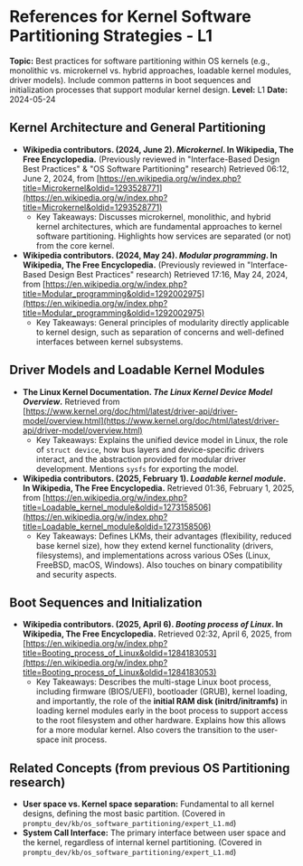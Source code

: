 # References for Kernel Software Partitioning Strategies - L1

**Topic:** Best practices for software partitioning within OS kernels (e.g., monolithic vs. microkernel vs. hybrid approaches, loadable kernel modules, driver models). Include common patterns in boot sequences and initialization processes that support modular kernel design.
**Level:** L1
**Date:** 2024-05-24

## Kernel Architecture and General Partitioning

*   **Wikipedia contributors. (2024, June 2). *Microkernel*. In Wikipedia, The Free Encyclopedia.** (Previously reviewed in "Interface-Based Design Best Practices" & "OS Software Partitioning" research) Retrieved 06:12, June 2, 2024, from [https://en.wikipedia.org/w/index.php?title=Microkernel&oldid=1293528771](https://en.wikipedia.org/w/index.php?title=Microkernel&oldid=1293528771)
    *   Key Takeaways: Discusses microkernel, monolithic, and hybrid kernel architectures, which are fundamental approaches to kernel software partitioning. Highlights how services are separated (or not) from the core kernel.
*   **Wikipedia contributors. (2024, May 24). *Modular programming*. In Wikipedia, The Free Encyclopedia.** (Previously reviewed in "Interface-Based Design Best Practices" research) Retrieved 17:16, May 24, 2024, from [https://en.wikipedia.org/w/index.php?title=Modular_programming&oldid=1292002975](https://en.wikipedia.org/w/index.php?title=Modular_programming&oldid=1292002975)
    *   Key Takeaways: General principles of modularity directly applicable to kernel design, such as separation of concerns and well-defined interfaces between kernel subsystems.

## Driver Models and Loadable Kernel Modules

*   **The Linux Kernel Documentation. *The Linux Kernel Device Model Overview*.** Retrieved from [https://www.kernel.org/doc/html/latest/driver-api/driver-model/overview.html](https://www.kernel.org/doc/html/latest/driver-api/driver-model/overview.html)
    *   Key Takeaways: Explains the unified device model in Linux, the role of `struct device`, how bus layers and device-specific drivers interact, and the abstraction provided for modular driver development. Mentions `sysfs` for exporting the model.
*   **Wikipedia contributors. (2025, February 1). *Loadable kernel module*. In Wikipedia, The Free Encyclopedia.** Retrieved 01:36, February 1, 2025, from [https://en.wikipedia.org/w/index.php?title=Loadable_kernel_module&oldid=1273158506](https://en.wikipedia.org/w/index.php?title=Loadable_kernel_module&oldid=1273158506)
    *   Key Takeaways: Defines LKMs, their advantages (flexibility, reduced base kernel size), how they extend kernel functionality (drivers, filesystems), and implementations across various OSes (Linux, FreeBSD, macOS, Windows). Also touches on binary compatibility and security aspects.

## Boot Sequences and Initialization

*   **Wikipedia contributors. (2025, April 6). *Booting process of Linux*. In Wikipedia, The Free Encyclopedia.** Retrieved 02:32, April 6, 2025, from [https://en.wikipedia.org/w/index.php?title=Booting_process_of_Linux&oldid=1284183053](https://en.wikipedia.org/w/index.php?title=Booting_process_of_Linux&oldid=1284183053)
    *   Key Takeaways: Describes the multi-stage Linux boot process, including firmware (BIOS/UEFI), bootloader (GRUB), kernel loading, and importantly, the role of the **initial RAM disk (initrd/initramfs)** in loading kernel modules early in the boot process to support access to the root filesystem and other hardware. Explains how this allows for a more modular kernel. Also covers the transition to the user-space init process.

## Related Concepts (from previous OS Partitioning research)

*   **User space vs. Kernel space separation:** Fundamental to all kernel designs, defining the most basic partition. (Covered in `promptu_dev/kb/os_software_partitioning/expert_L1.md`)
*   **System Call Interface:** The primary interface between user space and the kernel, regardless of internal kernel partitioning. (Covered in `promptu_dev/kb/os_software_partitioning/expert_L1.md`)
